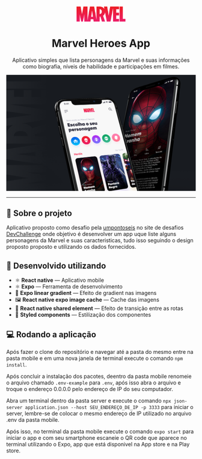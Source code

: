 <h1 align="center">
<br>
  <img src="logo.png" width="auto" height="40" alt="marvel-heroes-app">
<br>
<br>
Marvel Heroes App
</h1>

<p align="center">Aplicativo simples que lista personagens da Marvel e suas informações como biografia, níveis de habilidade e participações em filmes.</p>

<div>
  <img src="cover.png" alt="marvel-heroes-app">
</div>

<hr />

## 📃 Sobre o projeto

Aplicativo proposto como desafio pela <a href="https://umpontoseis.com/" target="_blank">umpontoseis</a> no site de desafios <a href="https://devchallenge.now.sh" target="_blank">DevChallenge</a> onde objetivo é desenvolver um app uque liste alguns personagens da Marvel e suas caracteristicas, tudo isso seguindo o design proposto proposto e utilizando os dados fornecidos.

## 🚀 Desenvolvido utilizando

- ⚛️ **React native** — Aplicativo mobile
- ⚛️ **Expo** — Ferramenta de desenvolvimento
- 📱 **Expo linear gradient** — Efeito de gradient nas imagens
- 🖼 **React native expo image cache** — Cache das imagens
- 🎨 **React native shared element** — Efeito de transição entre as rotas
- 💅 **Styled components** — Estilização dos componentes

## 💻 Rodando a aplicação

Após fazer o clone do repositório e navegar até a pasta do mesmo entre na pasta mobile e em uma nova janela de terminal execute o comando ```npm install```.

Após concluir a instalação dos pacotes, deentro da pasta mobile renomeie o arquivo chamado ```.env-example``` para ```.env```, após isso abra o arquivo e troque o endereço 0.0.0.0 pelo endereço de IP do seu computador.

Abra um terminal dentro da pasta server e execute o comando ```npx json-server application.json --host SEU_ENDEREÇO_DE_IP -p 3333``` para iniciar o server, lembre-se de colocar o mesmo endereço de IP utilizado no arquivo .env da pasta mobile.

Após isso, no terminal da pasta mobile execute o comando ```expo start``` para iniciar o app e com seu smartphone escaneie o QR code que aparece no terminal utilizando o Expo, app que está disponivel na App store e na Play store.
